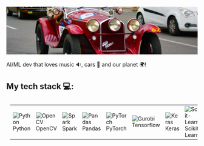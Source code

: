![Alfa Romeo 6C 1750 Gran Sport 1000Miglia](Alfa%20Romeo%206C%201750%20Gran%20Sport%201000Miglia.jfif "Alfa Romeo 6C 1750 Gran Sport 1000Miglia")

AI/ML dev that loves music :sound:, cars :car: and our planet :earth_africa:! 

## My tech stack :computer::
<html>
<table style="padding: 10px">
  <tr>
    <td>
      <div class="image-container" >
        <img src="https://upload.wikimedia.org/wikipedia/commons/c/c3/Python-logo-notext.svg" alt="Python" height="70px">
        <span>Python</span>
      </div>
    </td>
    <td>
      <div class="image-container">
        <img src="https://upload.wikimedia.org/wikipedia/commons/5/53/OpenCV_Logo_with_text.png" alt="OpenCV" height="70px">
      </div>
      <div style="display: flex; justify-content: center;">
      <span>OpenCV</span>
      </div>
    </td>
    <td>
      <div class="image-container">
        <img src="https://upload.wikimedia.org/wikipedia/commons/f/f3/Apache_Spark_logo.svg" alt="Spark" height="70px">
        <span>Spark</span>
      </div>
    </td>
    <td>
      <div class="image-container">
        <img src="https://pandas.pydata.org/static/img/pandas_secondary_white.svg" alt="Pandas" height="70px">
        <span>Pandas</span>
      </div>
    </td>
    <td>
      <div class="image-container">
        <img src="https://upload.wikimedia.org/wikipedia/commons/1/10/PyTorch_logo_icon.svg" alt="PyTorch" height="70px">
        <span>PyTorch</span>
      </div>
    </td>
    <td>
      <div class="image-container">
        <img src="https://upload.wikimedia.org/wikipedia/commons/a/ab/TensorFlow_logo.svg" alt="Gurobi" height="70px">
        <span>Tensorflow</span>
      </div>
    </td>
    <td>
      <div class="image-container">
        <img src="https://upload.wikimedia.org/wikipedia/commons/a/ae/Keras_logo.svg" alt="Keras" height="70px">
        <span>Keras</span>
      </div>
    </td>    
    <td>
      <div class="image-container">
        <img src="https://upload.wikimedia.org/wikipedia/commons/0/05/Scikit_learn_logo_small.svg" alt="Scikit-Learn" height="70px">
        <span>Scikit-Learn</span>
      </div>
    </td>
  </tr>
</table>
</html>

